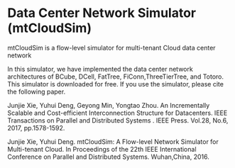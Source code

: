 # Data Center Network Simulator (mtCloudSim)
mtCloudSim is a flow-level simulator for multi-tenant Cloud data center network

In this simulator, we have implemented the data center network architectures  of BCube, DCell, FatTree, FiConn,ThreeTierTree, and Totoro. This simulator is downloaded for free. If you use the simulator, please cite the following paper.

Junjie Xie, Yuhui Deng, Geyong Min, Yongtao Zhou. An Incrementally Scalable and Cost-efficient Interconnection Structure for Datacenters. IEEE Transactions on Parallel and Distributed Systems . IEEE Press. Vol.28, No.6, 2017, pp.1578-1592. 

Junjie Xie, Yuhui Deng. mtCloudSim: A Flow-level Network Simulator for Multi-tenant Cloud. In Proceedings of the 22th IEEE International Conference on Parallel and Distributed Systems. Wuhan,China, 2016.
